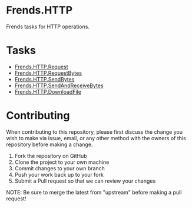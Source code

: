 # Frends.HTTP

Frends tasks for HTTP operations.

# Tasks

- [Frends.HTTP.Request](Frends.HTTP.Request/README.md)
- [Frends.HTTP.RequestBytes](Frends.HTTP.RequestBytes/README.md)
- [Frends.HTTP.SendBytes](Frends.HTTP.SendBytes/README.md)
- [Frends.HTTP.SendAndReceiveBytes](Frends.HTTP.SendAndReceiveBytes/README.md)
- [Frends.HTTP.DownloadFile](Frends.HTTP.DownloadFile/README.md)

# Contributing
When contributing to this repository, please first discuss the change you wish to make via issue, email, or any other method with the owners of this repository before making a change.

1. Fork the repository on GitHub
2. Clone the project to your own machine
3. Commit changes to your own branch
4. Push your work back up to your fork
5. Submit a Pull request so that we can review your changes

NOTE: Be sure to merge the latest from "upstream" before making a pull request!